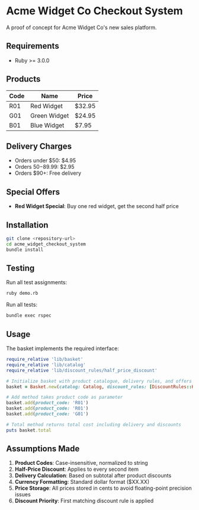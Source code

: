 # Acme Widget Co Checkout System

A proof of concept for Acme Widget Co's new sales platform.

## Requirements

- Ruby >= 3.0.0

## Products

| Code | Name | Price |
|------|------|-------|
| R01 | Red Widget | $32.95 |
| G01 | Green Widget | $24.95 |
| B01 | Blue Widget | $7.95 |

## Delivery Charges

- Orders under $50: $4.95
- Orders $50-$89.99: $2.95
- Orders $90+: Free delivery

## Special Offers

- **Red Widget Special**: Buy one red widget, get the second half price

## Installation

```bash
git clone <repository-url>
cd acme_widget_checkout_system
bundle install
```

## Testing

Run all test assignments:
```bash
ruby demo.rb
```

Run all tests:
```bash
bundle exec rspec
```

## Usage

The basket implements the required interface:

```ruby
require_relative 'lib/basket'
require_relative 'lib/catalog'
require_relative 'lib/discount_rules/half_price_discount'

# Initialize basket with product catalogue, delivery rules, and offers
basket = Basket.new(catalog: Catalog, discount_rules: [DiscountRules::HalfPriceDiscount.new(product_code: 'R01')])

# Add method takes product code as parameter
basket.add(product_code: 'R01')
basket.add(product_code: 'R01')
basket.add(product_code: 'G01')

# Total method returns total cost including delivery and discounts
puts basket.total 
```

## Assumptions Made

1. **Product Codes**: Case-insensitive, normalized to string
2. **Half-Price Discount**: Applies to every second item
3. **Delivery Calculation**: Based on subtotal after product discounts
4. **Currency Formatting**: Standard dollar format ($XX.XX)
5. **Price Storage**: All prices stored in cents to avoid floating-point precision issues
6. **Discount Priority**: First matching discount rule is applied
